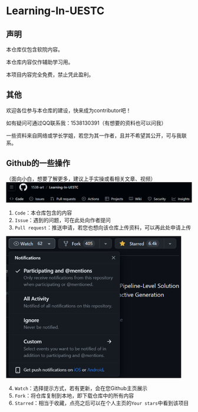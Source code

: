 # Learning-In-UESTC

## 声明

本仓库仅包含软院内容。

本仓库内容仅作辅助学习用。

本项目内容完全免费，禁止凭此盈利。

## 其他

欢迎各位参与本仓库的建设，快来成为contributor吧！

如有疑问可通过QQ联系我：1538130391（有想要的资料也可以问我）

一些资料来自网络或学长学姐，若您为其一作者，且并不希望其公开，可与我联系。

## Github的一些操作

（面向小白，想要了解更多，建议上手实操或看相关文章、视频）![图片](img/01.png)

1. `Code`：本仓库包含的内容
1. `Issue`：遇到的问题，可在此处向作者提问
1. `Pull request`：推送申请，若您也想向该仓库上传资料，可以再此处申请上传

<img src="img/02.png" alt="图片" style="zoom:67%;" />

4. `Watch`：选择提示方式，若有更新，会在您Github主页展示
5. `Fork`：将仓库复制到本地，即下载仓库中的所有内容
6. `Starred`：相当于收藏，点亮之后可以在个人主页的`Your stars`中看到该项目
